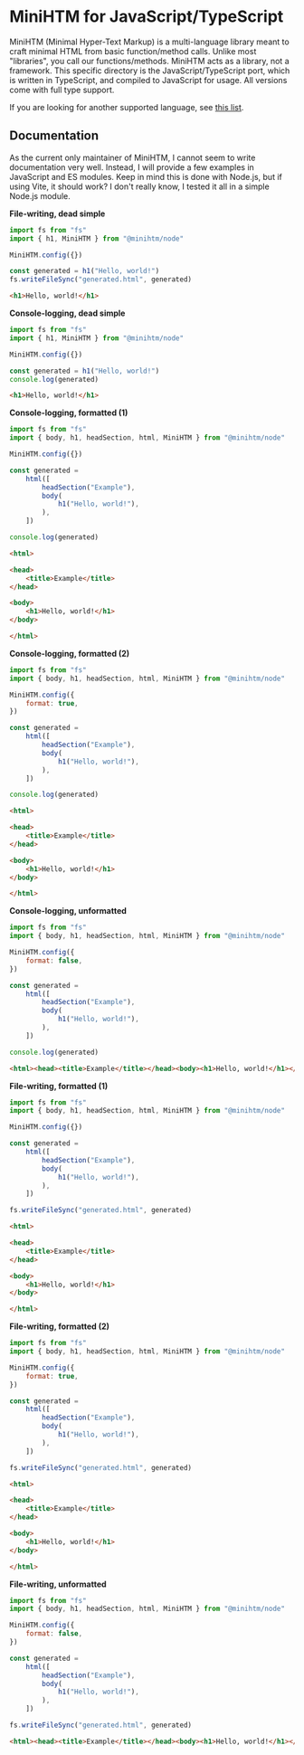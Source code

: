 # MiniHTM for JavaScript/TypeScript

MiniHTM (Minimal Hyper-Text Markup) is a multi-language library meant to craft minimal HTML from basic function/method calls. Unlike most "libraries", you call our functions/methods. MiniHTM acts as a library, not a framework. This specific directory is the JavaScript/TypeScript port, which is written in TypeScript, and compiled to JavaScript for usage. All versions come with full type support.

If you are looking for another supported language, see [this list](https://github.com/boyninja1555/MiniHTM/blob/main/README.md).

## Documentation

As the current only maintainer of MiniHTM, I cannot seem to write documentation very well. Instead, I will provide a few examples in JavaScript and ES modules. Keep in mind this is done with Node.js, but if using Vite, it should work? I don't really know, I tested it all in a simple Node.js module.

**File-writing, dead simple**
```javascript
import fs from "fs"
import { h1, MiniHTM } from "@minihtm/node"

MiniHTM.config({})

const generated = h1("Hello, world!")
fs.writeFileSync("generated.html", generated)
```

```html
<h1>Hello, world!</h1>
```

**Console-logging, dead simple**
```javascript
import fs from "fs"
import { h1, MiniHTM } from "@minihtm/node"

MiniHTM.config({})

const generated = h1("Hello, world!")
console.log(generated)
```

```html
<h1>Hello, world!</h1>
```

**Console-logging, formatted (1)**
```javascript
import fs from "fs"
import { body, h1, headSection, html, MiniHTM } from "@minihtm/node"

MiniHTM.config({})

const generated =
    html([
        headSection("Example"),
        body(
            h1("Hello, world!"),
        ),
    ])

console.log(generated)
```

```html
<html>

<head>
    <title>Example</title>
</head>

<body>
    <h1>Hello, world!</h1>
</body>

</html>
```

**Console-logging, formatted (2)**
```javascript
import fs from "fs"
import { body, h1, headSection, html, MiniHTM } from "@minihtm/node"

MiniHTM.config({
    format: true,
})

const generated =
    html([
        headSection("Example"),
        body(
            h1("Hello, world!"),
        ),
    ])

console.log(generated)
```

```html
<html>

<head>
    <title>Example</title>
</head>

<body>
    <h1>Hello, world!</h1>
</body>

</html>
```

**Console-logging, unformatted**
```javascript
import fs from "fs"
import { body, h1, headSection, html, MiniHTM } from "@minihtm/node"

MiniHTM.config({
    format: false,
})

const generated =
    html([
        headSection("Example"),
        body(
            h1("Hello, world!"),
        ),
    ])

console.log(generated)
```

```html
<html><head><title>Example</title></head><body><h1>Hello, world!</h1></body></html>
```

**File-writing, formatted (1)**
```javascript
import fs from "fs"
import { body, h1, headSection, html, MiniHTM } from "@minihtm/node"

MiniHTM.config({})

const generated =
    html([
        headSection("Example"),
        body(
            h1("Hello, world!"),
        ),
    ])

fs.writeFileSync("generated.html", generated)
```

```html
<html>

<head>
    <title>Example</title>
</head>

<body>
    <h1>Hello, world!</h1>
</body>

</html>
```

**File-writing, formatted (2)**
```javascript
import fs from "fs"
import { body, h1, headSection, html, MiniHTM } from "@minihtm/node"

MiniHTM.config({
    format: true,
})

const generated =
    html([
        headSection("Example"),
        body(
            h1("Hello, world!"),
        ),
    ])

fs.writeFileSync("generated.html", generated)
```

```html
<html>

<head>
    <title>Example</title>
</head>

<body>
    <h1>Hello, world!</h1>
</body>

</html>
```

**File-writing, unformatted**
```javascript
import fs from "fs"
import { body, h1, headSection, html, MiniHTM } from "@minihtm/node"

MiniHTM.config({
    format: false,
})

const generated =
    html([
        headSection("Example"),
        body(
            h1("Hello, world!"),
        ),
    ])

fs.writeFileSync("generated.html", generated)
```

```html
<html><head><title>Example</title></head><body><h1>Hello, world!</h1></body></html>
```
